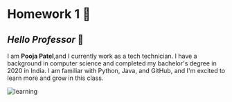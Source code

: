 #  Homework 1 :book:

## *Hello Professor* :wave:

I am **Pooja Patel**,and I currently work as a tech technician. I have a background in computer science and completed my bachelor's degree in 2020 in India. I am familiar with Python, Java, and GitHub, and I'm excited to learn more and grow in this class.




![learning](https://www.howtolearn.com/wp-content/uploads/2020/01/College-Level-Learning-6-1024x819.jpg)
